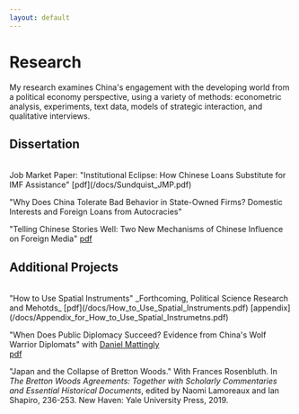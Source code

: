 ```yaml
---
layout: default
---
```


# Research

My research examines China's engagement with the developing world from a political economy perspective, using a variety of methods: econometric analysis, experiments, text data, models of strategic interaction, and qualitative interviews.


## Dissertation
<br>
Job Market Paper: "Institutional Eclipse: How Chinese Loans Substitute for IMF Assistance"  
[pdf](/docs/Sundquist_JMP.pdf)

"Why Does China Tolerate Bad Behavior in State-Owned Firms? Domestic Interests and Foreign Loans from Autocracies"

"Telling Chinese Stories Well: Two New Mechanisms of Chinese Influence on Foreign Media"
[pdf](/docs/GCI_WP_022_FIN.pdf)

## Additional Projects
<br>
"How to Use Spatial Instruments"  
_Forthcoming, Political Science Research and Mehotds_  
[pdf](/docs/How_to_Use_Spatial_Instruments.pdf) [appendix](/docs/Appendix_for_How_to_Use_Spatial_Instrumetns.pdf)

"When Does Public Diplomacy Succeed? Evidence from China's Wolf Warrior Diplomats" with [Daniel Mattingly](http://daniel-mattingly.com/)  
[pdf](/docs/China_Public_Diplomacy_v4.pdf)

"Japan and the Collapse of Bretton Woods." With Frances Rosenbluth. In _The Bretton Woods Agreements: Together with Scholarly Commentaries and Essential Historical Documents_, edited by Naomi Lamoreaux and Ian Shapiro, 236-253. New Haven: Yale University Press, 2019.




